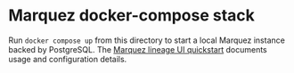 # Marquez docker-compose stack

Run `docker compose up` from this directory to start a local Marquez instance
backed by PostgreSQL. The [Marquez lineage UI quickstart](../../docs/observability/marquez.md)
documents usage and configuration details.
